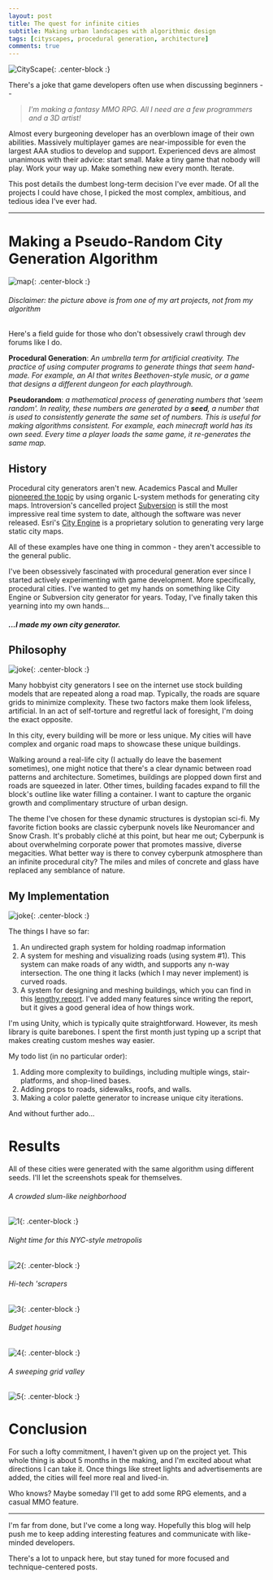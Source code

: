 ```yaml
---
layout: post
title: The quest for infinite cities
subtitle: Making urban landscapes with algorithmic design
tags: [cityscapes, procedural generation, architecture]
comments: true
---
```


![CityScape](/img/tall.png){: .center-block :}

There's a joke that game developers often use when discussing beginners --

> *I'm making a fantasy MMO RPG. All I need are a few programmers and a 3D artist!*

Almost every burgeoning developer has an overblown image of their own abilities. Massively multiplayer games are near-impossible for even the largest AAA studios to develop and support. Experienced devs are almost unanimous with their advice: start small. Make a tiny game that nobody will play. Work your way up. Make something new every month. Iterate.

This post details the dumbest long-term decision I've ever made. Of all the projects I could have chose, I picked the most complex, ambitious, and tedious idea I've ever had.

***

# Making a Pseudo-Random City Generation Algorithm

![map](/img/map.jpg){: .center-block :}

###### Disclaimer: the picture above is from one of my art projects, not from my algorithm

Here's a field guide for those who don't obsessively crawl through dev forums like I do.

**Procedural Generation**: *An umbrella term for artificial creativity. The practice of using computer programs to generate things that seem hand-made. For example, an AI that writes Beethoven-style music, or a game that designs a different dungeon for each playthrough.*

**Pseudorandom**: *a mathematical process of generating numbers that 'seem random'. In reality, these numbers are generated by a **seed**, a number that is used to consistently generate the same set of numbers. This is useful for making algorithms consistent. For example, each minecraft world has its own seed. Every time a player loads the same game, it re-generates the same map.*

## History

Procedural city generators aren't new. Academics Pascal and Muller [pioneered the topic](https://cgl.ethz.ch/Downloads/Publications/Papers/2001/p_Par01.pdf) by using organic L-system methods for generating city maps. Introversion's cancelled project [Subversion](https://www.youtube.com/watch?v=J30i0gABfS8) is still the most impressive real time system to date, although the software was never released. Esri's [City Engine](https://www.esri.com/en-us/arcgis/products/esri-cityengine/overview) is a proprietary solution to generating very large static city maps.

All of these examples have one thing in common - they aren't accessible to the general public.

I've been obsessively fascinated with procedural generation ever since I started actively experimenting with game development. More specifically, procedural cities. I've wanted to get my hands on something like City Engine or Subversion city generator for years. Today, I've finally taken this yearning into my own hands...

##### ...I made my own city generator.

## Philosophy

![joke](/img/topdown.png){: .center-block :}

Many hobbyist city generators I see on the internet use stock building models that are repeated along a road map. Typically, the roads are square grids to minimize complexity. These two factors make them look lifeless, artificial. In an act of self-torture and regretful lack of foresight, I'm doing the exact opposite.

In this city, every building will be more or less unique. My cities will have complex and organic road maps to showcase these unique buildings.

Walking around a real-life city (I actually do leave the basement sometimes), one might notice that there's a clear dynamic between road patterns and architecture. Sometimes, buildings are plopped down first and roads are squeezed in later. Other times, building facades expand to fill the block's outline like water filling a container. I want to capture the organic growth and complimentary structure of urban design.

The theme I've chosen for these dynamic structures is dystopian sci-fi. My favorite fiction books are classic cyberpunk novels like Neuromancer and Snow Crash. It's probably cliché at this point, but hear me out; Cyberpunk is about overwhelming corporate power that promotes massive, diverse megacities. What better way is there to convey cyberpunk atmosphere than an infinite procedural city? The miles and miles of concrete and glass have replaced any semblance of nature.

## My Implementation

![joke](/img/joke.png){: .center-block :}

The things I have so far:

1. An undirected graph system for holding roadmap information
2. A system for meshing and visualizing roads (using system #1). This system can make roads of any width, and supports any n-way intersection. The one thing it lacks (which I may never implement) is curved roads.
3. A system for designing and meshing buildings, which you can find in this [lengthy report](https://github.com/andrewmanq/cs344/blob/master/project/submission/report.ipynb). I've added many features since writing the report, but it gives a good general idea of how things work.

I'm using Unity, which is typically quite straightforward. However, its mesh library is quite barebones. I spent the first month just typing up a script that makes creating custom meshes way easier.

My todo list (in no particular order):

1. Adding more complexity to buildings, including multiple wings, stair-platforms, and shop-lined bases.
2. Adding props to roads, sidewalks, roofs, and walls.
3. Making a color palette generator to increase unique city iterations.

And without further ado...

# Results

All of these cities were generated with the same algorithm using different seeds. I'll let the screenshots speak for themselves.

###### A crowded slum-like neighborhood

![1](/img/es59.png){: .center-block :}

###### Night time for this NYC-style metropolis

![2](/img/es38.png){: .center-block :}

###### Hi-tech 'scrapers

![3](/img/es61.png){: .center-block :}

###### Budget housing

![4](/img/es44.png){: .center-block :}

###### A sweeping grid valley

![5](/img/es52.png){: .center-block :}

# Conclusion

For such a lofty commitment, I haven't given up on the project yet. This whole thing is about 5 months in the making, and I'm excited about what directions I can take it. Once things like street lights and advertisements are added, the cities will feel more real and lived-in.

Who knows? Maybe someday I'll get to add some RPG elements, and a casual MMO feature.

***

I'm far from done, but I've come a long way. Hopefully this blog will help push me to keep adding interesting features and communicate with like-minded developers.

There's a lot to unpack here, but stay tuned for more focused and technique-centered posts.